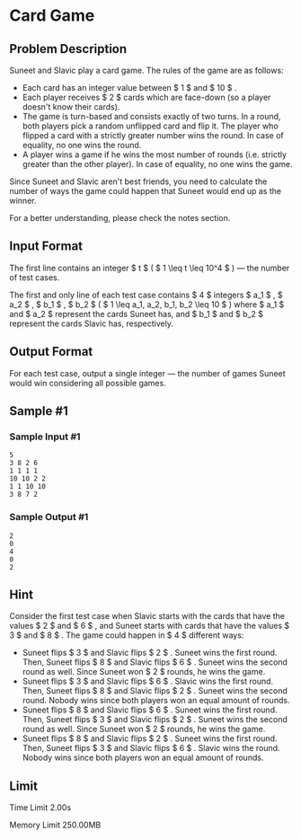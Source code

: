 # Card Game

## Problem Description

Suneet and Slavic play a card game. The rules of the game are as follows:

- Each card has an integer value between $ 1 $ and $ 10 $ .
- Each player receives $ 2 $ cards which are face-down (so a player doesn't know their cards).
- The game is turn-based and consists exactly of two turns. In a round, both players pick a random unflipped card and flip it. The player who flipped a card with a strictly greater number wins the round. In case of equality, no one wins the round.
- A player wins a game if he wins the most number of rounds (i.e. strictly greater than the other player). In case of equality, no one wins the game.

Since Suneet and Slavic aren't best friends, you need to calculate the number of ways the game could happen that Suneet would end up as the winner.

For a better understanding, please check the notes section.

## Input Format

The first line contains an integer $ t $ ( $ 1 \leq t \leq 10^4 $ ) — the number of test cases.

The first and only line of each test case contains $ 4 $ integers $ a_1 $ , $ a_2 $ , $ b_1 $ , $ b_2 $ ( $ 1 \leq a_1, a_2, b_1, b_2 \leq 10 $ ) where $ a_1 $ and $ a_2 $ represent the cards Suneet has, and $ b_1 $ and $ b_2 $ represent the cards Slavic has, respectively.

## Output Format

For each test case, output a single integer — the number of games Suneet would win considering all possible games.

## Sample #1

### Sample Input #1

```
5
3 8 2 6
1 1 1 1
10 10 2 2
1 1 10 10
3 8 7 2
```

### Sample Output #1

```
2
0
4
0
2
```

## Hint

Consider the first test case when Slavic starts with the cards that have the values $ 2 $ and $ 6 $ , and Suneet starts with cards that have the values $ 3 $ and $ 8 $ . The game could happen in $ 4 $ different ways:

- Suneet flips $ 3 $ and Slavic flips $ 2 $ . Suneet wins the first round. Then, Suneet flips $ 8 $ and Slavic flips $ 6 $ . Suneet wins the second round as well. Since Suneet won $ 2 $ rounds, he wins the game.
- Suneet flips $ 3 $ and Slavic flips $ 6 $ . Slavic wins the first round. Then, Suneet flips $ 8 $ and Slavic flips $ 2 $ . Suneet wins the second round. Nobody wins since both players won an equal amount of rounds.
- Suneet flips $ 8 $ and Slavic flips $ 6 $ . Suneet wins the first round. Then, Suneet flips $ 3 $ and Slavic flips $ 2 $ . Suneet wins the second round as well. Since Suneet won $ 2 $ rounds, he wins the game.
- Suneet flips $ 8 $ and Slavic flips $ 2 $ . Suneet wins the first round. Then, Suneet flips $ 3 $ and Slavic flips $ 6 $ . Slavic wins the round. Nobody wins since both players won an equal amount of rounds.

## Limit



Time Limit
2.00s

Memory Limit
250.00MB